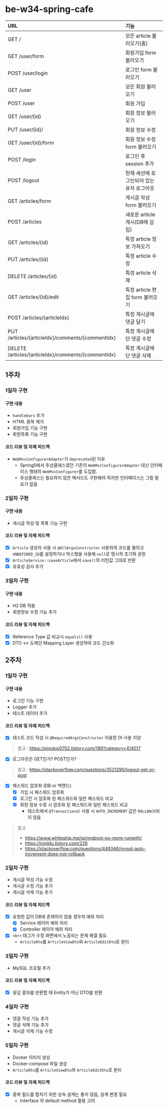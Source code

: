 # be-w34-spring-cafe

| URL                         | 기능                                    |
|:----------------------------|:--------------------------------------|
| GET /                       | 모든 article 불러오기(홈)                    |
| GET /user/form              | 회원가입 form 불러오기                        |
| POST /user/login            | 로그인 form 불러오기                       |
| GET /user                   | 모든 회원 불러오기                          |
| POST /user                  | 회원 가입 |
| GET /user/{id}              | 회원 정보 불러오기                  |
| PUT /user/{id}/             | 회원 정보 수정 |
| GET /user/{id}/form         | 회원 정보 수정 form 불러오기 |
| POST /login                 | 로그인 후 session 추가                      |
| POST /logout                | 현재 세션에 로그인되어 있는 유저 로그아웃               |
| GET /articles/form          | 게시글 작성 form 불러오기                |
| POST /articles              | 새로운 article 게시(DB에 삽입)                |
| GET /articles/{id}          | 특정 article 정보 가져오기                    |
| PUT /articles/{id}          | 특정 article 수정                    |
| DELETE /articles/{id}       | 특정 article 삭제                    |
| GET /articles/{id}/edit     | 특정 article 편집 form 불러오기                    |
| POST /articles/{articleIdx} | 특정 게시글에 댓글 달기 |
| PUT /articles/{articleIdx}/comments/{commentIdx} | 특정 게시글에 단 댓글 수정 |
| DELETE /articles/{articleIdx}/comments/{commentIdx} | 특정 게시글에 단 댓글 삭제 |

## 1주차

### 1일차 구현

#### 구현 내용

- `handlebars` 추가
- HTML 중복 제거
- 회원가입 기능 구현
- 회원목록 기능 구현

#### 코드 리뷰 및 자체 피드백

- `WebMvcConfigurerAdapter`가 `deprecated`된 이유
  - Spring5에서 추상클래스였던 기존의 `WebMvcConfigurerAdapter` 대신 인터페이스 형태의 `WebMvcConfigurer`를 도입함.
  - 추상클래스는 필요하지 않은 메서드도 구현해야 하지만 인터페이스는 그럴 필요가 없음

### 2일차 구현

#### 구현 내용

- 게시글 작성 및 목록 기능 구현

#### 코드 리뷰 및 자체 피드백

- [x] `Article` 생성자 사용 시 `@AllArgsConstructor` 사용하여 코드를 줄이고 
`UNDEFINED_ID`를 설정하거나 박스형을 사용해 `null`로 명시적 초기화 권장  
- [x] `ArticleService::saveArticle`에서 `save()`의 리턴값 그대로 반환
- [x] 유효성 검사 추가

### 3일차 구현

#### 구현 내용

- H2 DB 적용
- 회원정보 수정 기능 추가

#### 코드 리뷰 및 자체 피드백

- [x] Reference Type 값 비교시 `equals()` 사용
- [x] DTO <-> 도메인 Mapping Layer 생성하여 코드 간소화

## 2주차

### 1일차 구현

#### 구현 내용

- 로그인 기능 구현
- Logger 추가
- 테스트 데이터 추가

#### 코드 리뷰 및 자체 피드백

- [x] 테스트 코드 작성 시 `@RequiredArgsConstructor` 이용한 DI 사용 지양
> 참고 : https://pinokio0702.tistory.com/189?category=414017
- [x] 로그아웃은 GET인가? POST인가?
> 참고 : https://stackoverflow.com/questions/3521290/logout-get-or-post
- [x] 패스워드 암호화 (DB or 백엔드)
  - [x] 가입 시 패스워드 암호화
  - [x] 로그인 시 암호화 된 패스워드와 일반 패스워드 비교
  - [x] 회원 정보 수정 시 암호화 된 패스워드와 일반 패스워드 비교
    - 테스트에서 `@Transactional` 사용 시 `AUTO_INCREMENT` 값은 `ROLLBACK`되지 않음 
> 참고
> - https://www.whiteship.me/springboot-no-more-runwith/
> - https://jojoldu.tistory.com/226
> - https://stackoverflow.com/questions/449346/mysql-auto-increment-does-not-rollback

### 2일차 구현

- 게시글 작성 기능 수정
- 게시글 수정 기능 추가
- 게시글 삭제 기능 추가

#### 코드 리뷰 및 자체 피드백

- [x] 요청한 값이 DB에 존재하지 않을 경우의 예외 처리
  - [x] Service 레이어 예외 처리
  - [x] Controller 레이어 예외 처리
- [x] `<br>` 태그가 수정 화면에서 노출되는 문제 해결 필요
  - `ArticleDto`를 `ArticleViewDto`와 `ArticleEditDto`로 분리

### 3일차 구현

- MySQL 프로필 추가

#### 코드 리뷰 및 자체 피드백

- [x] 응답 결과를 반환할 때 Entity가 아닌 DTO를 반환

### 4일차 구현

- 댓글 작성 기능 추가
- 댓글 삭제 기능 추가
- 게시글 삭제 기능 수정

### 5일차 구현

- Docker 이미지 생성
- Docker-compose 파일 생성
- `ArticleDto`를 `ArticleViewDto`와 `ArticleEditDto`로 분리

#### 코드 리뷰 및 자체 피드백

- [x] 중복 필드를 합치기 위한 상속 설계는 좋지 않음, 설계 변경 필요
  - Interface 의 default method 활용 고려

